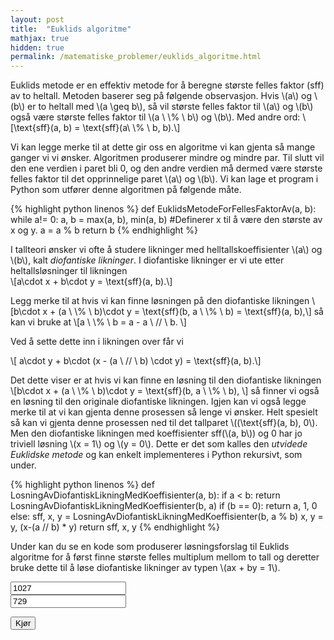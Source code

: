 ```yaml
---
layout: post
title:  "Euklids algoritme"
mathjax: true
hidden: true
permalink: /matematiske_problemer/euklids_algoritme.html
---
```



Euklids metode er en effektiv metode for å beregne største felles faktor (sff) av to heltall. Metoden baserer seg på følgende observasjon. Hvis \\(a\\) og \\(b\\) er to heltall med \\(a \\geq b\\), så vil største felles faktor til \\(a\\) og \\(b\\)  også være største felles faktor til    \\(a \\ \\% \\ b\\) og \\(b\\). Med andre ord:
\\[\\text{sff}(a, b) = \\text{sff}(a\\ \\% \\ b, b).\\]

Vi kan legge merke til at dette gir oss en algoritme vi kan gjenta så mange ganger vi vi ønsker. Algoritmen produserer mindre og mindre par. Til slutt vil den ene verdien i paret bli 0, og den andre verdien må dermed være største felles faktor til det opprinnelige paret \\(a\\) og \\(b\\). Vi kan lage et program i Python som utfører denne algoritmen på følgende måte. 
<p>
{% highlight python linenos %}
def EuklidsMetodeForFellesFaktorAv(a, b):
    while a!= 0:
        a, b = max(a, b), min(a, b) #Definerer x til å være den største av x og y.
        a = a % b
    return b
{% endhighlight %}
</p>

I tallteori ønsker vi ofte å studere likninger med helltallskoeffisienter \\(a\\) og \\(b\\), kalt *diofantiske likninger*. I diofantiske likninger er vi ute etter heltallsløsninger til likningen  
\\[a\\cdot x + b\\cdot y = \\text{sff}(a, b).\\]

Legg merke til at hvis vi kan finne løsningen på den diofantiske likningen 
\\[b\\cdot x + (a \\ \\% \\ b)\\cdot y = \\text{sff}(b, a \\ \\% \\ b) = \\text{sff}(a, b),\\]
så kan vi bruke at
\\[a \\ \\% \\ b = a - a \\  // \\ b. \\]

Ved å sette dette inn i likningen over får vi

\\[ a\\cdot y + b\\cdot (x - (a \\ // \\ b) \\cdot y) = \\text{sff}(a, b).\\]

Det dette viser er at hvis vi kan finne en løsning til den diofantiske likningen 
\\[b\\cdot x + (a \\ \\% \\ b)\\cdot y = \\text{sff}(b, a \\ \\% \\ b), \\]
så finner vi også en løsning til den originale diofantiske likningen. Igjen kan vi også legge merke til at vi kan gjenta denne prosessen så lenge vi ønsker. Helt spesielt så kan vi gjenta denne prosessen ned til det tallparet \\((\\text{sff}(a, b), 0\\). Men den diofantiske likningen med koeffisienter sff(\\(a, b\\)) og 0 har jo triviell løsning \\(x = 1\\) og \\(y = 0\\). Dette er det som kalles den *utvidede Euklidske metode* og kan enkelt implementeres i Python rekursivt, som under.


<p>
{% highlight python linenos %}
def LosningAvDiofantiskLikningMedKoeffisienter(a, b):
    if a < b:
        return LosningAvDiofantiskLikningMedKoeffisienter(b, a)
    if (b == 0):
        return a, 1, 0
    else:
        sff, x, y = LosningAvDiofantiskLikningMedKoeffisienter(b, a % b)
    x, y = y, (x-(a // b) * y)
    return sff, x, y
{% endhighlight %}
</p>


Under kan du se en kode som produserer løsningsforslag til Euklids algoritme for å først finne største felles multiplum mellom to tall og deretter bruke dette til å løse diofantiske likninger av typen \\(ax + by = 1\\).




<div background='black'>
<input type='number' id='tall1' placeholder='Skriv inn første tall' value='1027'  /> <br>
<input type='number' id='tall2' placeholder='Skriv inn andre tall'  value='729' /> 
</div>

<button  class='button button5' style="vertical-align:middle" onclick='losning()'> <span> Kjør </span></button>
<div    >
<p id='svar'> </p>
</div>



<script>
function euklidsfunc(x,y) {
    var r_0 = parseFloat(math.max(Number(x),Number(y)));
    var r_1 = parseFloat(math.min(Number(x),Number(y)));
    var c_1 = parseFloat(math.floor(r_0/r_1));
    var r_2 = parseFloat(r_0-c_1*r_1);
    var likninger = [[r_0, c_1, r_1, r_2]];
    while (likninger[likninger.length -1][likninger[likninger.length -1].length -1] !== math.gcd(Number(x),Number(y))) {
    var a = likninger[likninger.length -1][likninger[likninger.length -1].length -2];
    var b = likninger[likninger.length -1][likninger[likninger.length -1].length -1];
    var c = math.floor(a/b);
    var r = a-c*b;
    likninger.push([a,c,b,r]);
    }
    return likninger ;
  }
</script>
<script>
function losning() {
  var matrise = euklidsfunc(Number(document.getElementById('tall1').value), Number(document.getElementById('tall2').value));
  var losningstekst = "Løsningen er \n \n";
  var i=0;
  for (tuppel of matrise) {
    losningstekst += "\\begin{multline*} " + String(tuppel[0]) + " = " + String(tuppel[1])+ "·" + String(tuppel[2]) + " + " + String(tuppel[3]) + " \\end{multline*} \n \n";
  }
  losningstekst += "\n\n Vi reverserer nå prosessen:";
  var reversering = [
                    [
                    matrise[matrise.length-1][matrise[matrise.length-1].length-1],
                    1,
                    matrise[matrise.length-1][0],
                    -matrise[matrise.length-1][1],
                    matrise[matrise.length-1][2]
                    ]
                    ];
  var lr = reversering[reversering.length-1]
  losningstekst += "\\begin{multline*}"
                    + String(lr[0])
                    + " = "
                    + String(lr[1])
                    + "·"
                    + String(lr[2])
                    + " + "
                    + String(lr[3])
                    + "·"
                    + String(lr[4])
                    + "\\end{multline*}";
  var i = 0
  for (i= 0; i< matrise.length-1; i++) {
      var lr = reversering[reversering.length-1];
      var d = lr[lr.length-2];
      var r_nminus1 = matrise[matrise.length-i-2][0];
      var c = lr[1];
      var c_n = matrise[matrise.length-i-2][1];
      var r_n = matrise[matrise.length-i-1][0];
      reversering.push(
          [matrise[matrise.length-1][matrise[matrise.length-1].length-1],
          d,
          r_nminus1,
          (c+d*(-c_n)),
          r_n
          ]
          );
      losningstekst += "\\begin{multline*}"
                        + String(lr[0])
                        + " = "
                        + String(c)
                        + "·"
                        + String(r_n)
                        + " + "
                        + String(d)
                        + "·("
                        + String(r_nminus1)
                        + " - "
                        + String(c_n)
                        + "·"
                        + String(r_n)
                        + ") \\end{multline*}"
                        + "\n \n"
                        + "\\begin{multline*}"
                        + String(lr[0])
                        + " = "
                        + String(d)
                        + "·"
                        + String(r_nminus1)
                        + " + "
                        + String(reversering[reversering.length -1][reversering[reversering.length-1].length-2])
                        + "·"
                        + String(r_n)
                        + "\\end{multline*}"
                    }
  document.getElementById('svar').innerHTML = losningstekst;
  MathJax.typeset();
}
</script>
